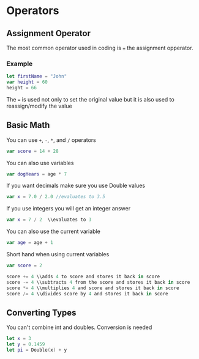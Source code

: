 # Operators

## Assignment Operator
The most common operator used in coding is `=` the assignment opperator.
### Example
```swift
let firstName = "John"
var height = 60
height = 66
```

The `=` is used not only to set the original value but it is also used to reassign/modify the value

## Basic Math
You can use `+`, `-`, `*`, and `/` operators
```swift
var score = 14 + 28
```
You can also use variables
```swift
var dogYears = age * 7
```
If you want decimals make sure you use Double values
```swift
var x = 7.0 / 2.0 //evaluates to 3.5
```
If you use integers you will get an integer answer
```swift
var x = 7 / 2  \\evaluates to 3
```
You can also use the current variable
```swift
var age = age + 1
```
Short hand when using current variables
```swift
var score = 2

score += 4 \\adds 4 to score and stores it back in score
score -= 4 \\subtracts 4 from the score and stores it back in score
score *= 4 \\multiplies 4 and score and stores it back in score
score /= 4 \\divides score by 4 and stores it back in score
```
## Converting Types
You can't combine int and doubles.  Conversion is needed
```swift
let x = 3
let y = 0.1459
let pi = Double(x) + y
```

